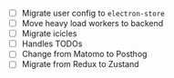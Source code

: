 - [ ] Migrate user config to `electron-store`
- [ ] Move heavy load workers to backend
- [ ] Migrate icicles
- [ ] Handles TODOs
- [ ] Change from Matomo to Posthog
- [ ] Migrate from Redux to Zustand
